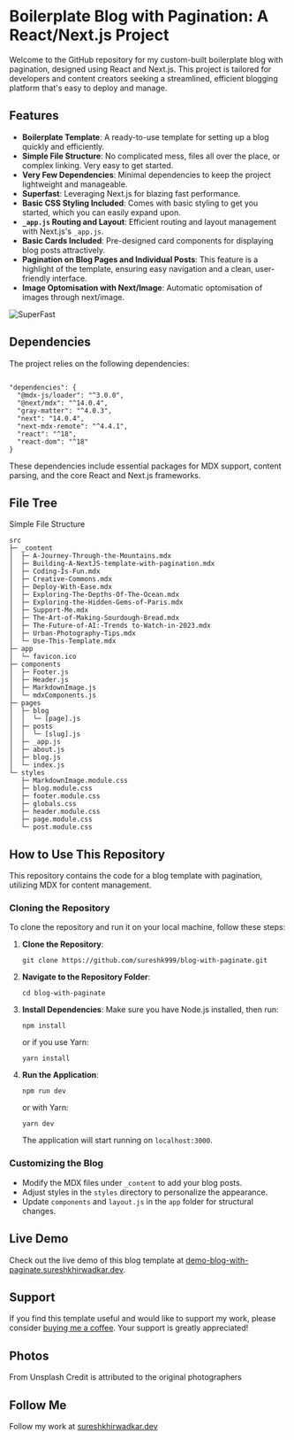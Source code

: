 # Boilerplate Blog with Pagination: A React/Next.js Project

Welcome to the GitHub repository for my custom-built boilerplate blog with pagination, designed using React and Next.js. This project is tailored for developers and content creators seeking a streamlined, efficient blogging platform that's easy to deploy and manage.

## Features

-   **Boilerplate Template**: A ready-to-use template for setting up a blog quickly and efficiently.
-   **Simple File Structure**: No complicated mess, files all over the place, or complex linking. Very easy to get started.
-   **Very Few Dependencies**: Minimal dependencies to keep the project lightweight and manageable.
-   **Superfast**: Leveraging Next.js for blazing fast performance.
-   **Basic CSS Styling Included**: Comes with basic styling to get you started, which you can easily expand upon.
-   **`_app.js` Routing and Layout**: Efficient routing and layout management with Next.js's `_app.js`.
-   **Basic Cards Included**: Pre-designed card components for displaying blog posts attractively.
-   **Pagination on Blog Pages and Individual Posts**: This feature is a highlight of the template, ensuring easy navigation and a clean, user-friendly interface.
-   **Image Optomisation with Next/Image**: Automatic optomisation of images through next/image.

![SuperFast](https://sureshkhirwadkar.dev/images/ss.jpg)

## Dependencies

The project relies on the following dependencies:

```

"dependencies": {
  "@mdx-js/loader": "^3.0.0",
  "@next/mdx": "^14.0.4",
  "gray-matter": "^4.0.3",
  "next": "14.0.4",
  "next-mdx-remote": "^4.4.1",
  "react": "^18",
  "react-dom": "^18"
}

```

These dependencies include essential packages for MDX support, content parsing, and the core React and Next.js frameworks.

## File Tree

Simple File Structure

```
src                                                   
├─ _content                                           
│  ├─ A-Journey-Through-the-Mountains.mdx             
│  ├─ Building-A-NextJS-template-with-pagination.mdx  
│  ├─ Coding-Is-Fun.mdx                               
│  ├─ Creative-Commons.mdx                            
│  ├─ Deploy-With-Ease.mdx                            
│  ├─ Exploring-The-Depths-Of-The-Ocean.mdx           
│  ├─ Exploring-the-Hidden-Gems-of-Paris.mdx          
│  ├─ Support-Me.mdx                                  
│  ├─ The-Art-of-Making-Sourdough-Bread.mdx           
│  ├─ The-Future-of-AI:-Trends to-Watch-in-2023.mdx   
│  ├─ Urban-Photography-Tips.mdx                      
│  └─ Use-This-Template.mdx                           
├─ app                                                
│  └─ favicon.ico                                     
├─ components                                         
│  ├─ Footer.js                                       
│  ├─ Header.js                                       
│  ├─ MarkdownImage.js                                
│  └─ mdxComponents.js                                
├─ pages                                              
│  ├─ blog                                            
│  │  └─ [page].js                                    
│  ├─ posts                                           
│  │  └─ [slug].js                                    
│  ├─ _app.js                                         
│  ├─ about.js                                        
│  ├─ blog.js                                         
│  └─ index.js                                        
└─ styles                                             
   ├─ MarkdownImage.module.css                        
   ├─ blog.module.css                                 
   ├─ footer.module.css                               
   ├─ globals.css                                     
   ├─ header.module.css                               
   ├─ page.module.css                                 
   └─ post.module.css                                 
```

## How to Use This Repository

This repository contains the code for a blog template with pagination, utilizing MDX for content management.

### Cloning the Repository

To clone the repository and run it on your local machine, follow these steps:

1.  **Clone the Repository**:
     
    `git clone https://github.com/sureshk999/blog-with-paginate.git` 
    
2.  **Navigate to the Repository Folder**:
    
    
    `cd blog-with-paginate` 
    
3.  **Install Dependencies**: Make sure you have Node.js installed, then run:
    

    
    `npm install` 
    
    or if you use Yarn:
    

    
    `yarn install` 
    
4.  **Run the Application**:
    

    
    `npm run dev` 
    
    or with Yarn:
    

    
    `yarn dev` 
    
    The application will start running on `localhost:3000`.
    

### Customizing the Blog

-   Modify the MDX files under `_content` to add your blog posts.
-   Adjust styles in the `styles` directory to personalize the appearance.
-   Update `components` and `layout.js` in the `app` folder for structural changes.

## Live Demo

Check out the live demo of this blog template at [demo-blog-with-paginate.sureshkhirwadkar.dev](https://demo-blog-with-paginate.sureshkhirwadkar.dev/).

## Support

If you find this template useful and would like to support my work, please consider [buying me a coffee](https://www.buymeacoffee.com/sureshkhirwadkar). Your support is greatly appreciated!

## Photos
From Unsplash
Credit is attributed to the original photographers

## Follow Me

Follow my work at [sureshkhirwadkar.dev](https://sureshkhirwadkar.dev)
